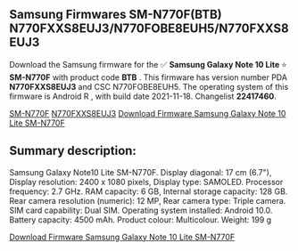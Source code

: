 <h2>Samsung Firmwares SM-N770F(BTB) N770FXXS8EUJ3/N770FOBE8EUH5/N770FXXS8EUJ3</h2>
Download the Samsung firmware for the ✅ <strong>Samsung Galaxy Note 10 Lite </strong> ⭐ <strong>SM-N770F</strong> with product code <strong>BTB</strong> . This firmware has version number PDA <strong>N770FXXS8EUJ3</strong> and CSC N770FOBE8EUH5. The operating system of this firmware is Android R , with build date 2021-11-18. Changelist <strong>22417460</strong>.


[SM-N770F](https://samfirm.shop/samsung/model/SM-N770F)
[N770FXXS8EUJ3](https://samfirm.shop/samsung/pda/N770FXXS8EUJ3)
[Download Firmware Samsung Galaxy Note 10 Lite SM-N770F](https://samfirm.shop/samsung/firmware/475207)
<h2>Summary description:</h2>
<p>Samsung Galaxy Note10 Lite SM-N770F. Display diagonal: 17 cm (6.7"), Display resolution: 2400 x 1080 pixels, Display type: SAMOLED. Processor frequency: 2.7 GHz. RAM capacity: 6 GB, Internal storage capacity: 128 GB. Rear camera resolution (numeric): 12 MP, Rear camera type: Triple camera. SIM card capability: Dual SIM. Operating system installed: Android 10.0. Battery capacity: 4500 mAh. Product colour: Multicolour. Weight: 199 g</p>


[Download Firmware Samsung Galaxy Note 10 Lite SM-N770F](https://samfirm.shop/samsung/firmware/475207)
